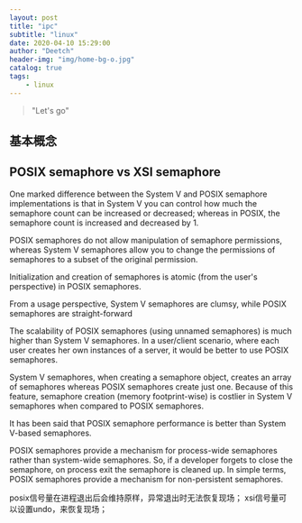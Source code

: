 ```yaml
---
layout: post
title: "ipc"
subtitle: "linux"
date: 2020-04-10 15:29:00
author: "Deetch"
header-img: "img/home-bg-o.jpg"
catalog: true
tags:
    - linux
---
```


> "Let's go"


## 基本概念

## POSIX semaphore vs XSI semaphore

One marked difference between the System V and POSIX semaphore implementations is that in System V you can control how much the semaphore count can be increased or decreased; whereas in POSIX, the semaphore count is increased and decreased by 1.

POSIX semaphores do not allow manipulation of semaphore permissions, whereas System V semaphores allow you to change the permissions of semaphores to a subset of the original permission.

Initialization and creation of semaphores is atomic (from the user's perspective) in POSIX semaphores.

From a usage perspective, System V semaphores are clumsy, while POSIX semaphores are straight-forward

The scalability of POSIX semaphores (using unnamed semaphores) is much higher than System V semaphores. In a user/client scenario, where each user creates her own instances of a server, it would be better to use POSIX semaphores.

System V semaphores, when creating a semaphore object, creates an array of semaphores whereas POSIX semaphores create just one. Because of this feature, semaphore creation (memory footprint-wise) is costlier in System V semaphores when compared to POSIX semaphores.

It has been said that POSIX semaphore performance is better than System V-based semaphores.

POSIX semaphores provide a mechanism for process-wide semaphores rather than system-wide semaphores. So, if a developer forgets to close the semaphore, on process exit the semaphore is cleaned up. In simple terms, POSIX semaphores provide a mechanism for non-persistent semaphores.

posix信号量在进程退出后会维持原样，异常退出时无法恢复现场；
xsi信号量可以设置undo，来恢复现场；
